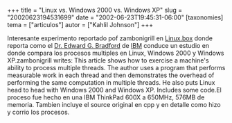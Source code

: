 +++
title = "Linux vs. Windows 2000 vs. Windows XP"
slug = "20020623194531699"
date = "2002-06-23T19:45:31-06:00"
[taxonomies]
tema = ["articulos"]
autor = ["Kahlil Johnson"]
+++

Interesante experimento reportado pof zambonigrill en
[Linux.box](http://linux.box.sk/newsread.php?newsid=365) donde reporta
como el [Dr. Edward G. Bradford](mailto:egb@us.ibm.com) de
[IBM](http://www.ibm.com) conduce un estudio en donde compara los
procesos multiples en Linux, Windows 2000 y Windows XP.zambonigrill
writes: This article shows how to exercise a machine's ability to
process multiple threads. The author uses a program that performs
measurable work in each thread and then demonstrates the overhead of
performing the same computation in multiple threads. He also puts Linux
head to head with Windows 2000 and Windows XP. Includes some code.El
proceso fue hecho en una IBM ThinkPad 600X a 650MHz, 576MB de memoria.
Tambien incluye el source original en cpp y en detalle como hizo y
corrio los procesos.

